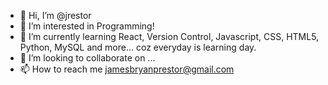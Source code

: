 - 👋 Hi, I’m @jrestor
- 👀 I’m interested in Programming!
- 🌱 I’m currently learning React, Version Control, Javascript, CSS, HTML5, Python, MySQL and more... coz everyday is learning day.
- 💞️ I’m looking to collaborate on ...
- 📫 How to reach me jamesbryanprestor@gmail.com

<!---
jbprestor/jbprestor is a ✨ special ✨ repository because its `README.md` (this file) appears on your GitHub profile.
You can click the Preview link to take a look at your changes.
--->

